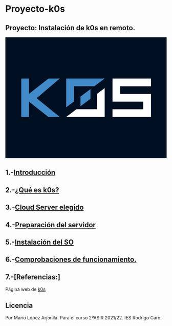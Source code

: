 # Proyecto-k0s
## Proyecto: Instalación de k0s en remoto. 

![logok0s](images/k0s.png)

## 1.-[Introducción](ARCHIVOS/introducccion1.md)
## 2.-[¿Qué es k0s?](ARCHIVOS/que-es.md)
## 3.-[Cloud Server elegido](ARCHIVOS/server-elegido.md)
## 4.-[Preparación del servidor](ARCHIVOS/preparación.md)
## 5.-[Instalación del SO](ARCHIVOS/instalacion.md)
## 6.-[Comprobaciones de funcionamiento.](ARCHIVOS/comprobacion.md)
## 7.-[Referencias:]
Página web de [k0s](https://k0sproject.io)

## Licencia

Por Mario López Arjonila. Para el curso 2ºASIR 2021/22. IES Rodrigo Caro.
